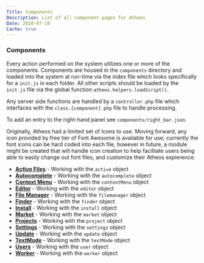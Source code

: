 ```yaml
---
Title: Components
Description: List of all component pages for Atheos
Date: 2020-07-10
Cache: true
---
```

### Components

Every action performed on the system utilizes one or more of the components. Components are housed in the `components` directory and loaded into the system at run-time via the index file which looks specifically for a `init.js` in each folder. All other scripts should be loaded by the `init.js` file via the global function `atheos.helpers.loadScript()`.

Any server side functions are handled by a `controller.php` file which interfaces with the `class.{component}.php` file to handle processing.

To add an entry to the right-hand panel see `components/right_bar.json`.

Originally, Atheos had a limited set of Icons to use. Moving forward, any icon provided by free tier of Font Awesome is available for use; currently the font icons can be hard coded into each file, however in future, a module might be created that will handle icon creation to help facilliate users being able to easily change out font files, and customize their Atheos expierence.

* **[Active Files](/docs/api/components/active)** - Working with the `active` object
* **[Autocomplete](/docs/api/components/autocomplete)** - Working with the `autocomplete` object
* **[Context Menu](/docs/api/components/contextMenu)** - Working with the `contextMenu` object
* **[Editor](/docs/api/components/editor)** - Working with the `editor` object
* **[File Manager](/docs/api/components/filemanager)** - Working with the `filemanager` object
* **[Finder](/docs/api/components/finder)** - Working with the `finder` object 
* **[Install](/docs/api/components/install)** - Working with the `install` object 
* **[Market](/docs/api/components/market)** - Working with the `market` object 
* **[Projects](/docs/api/components/project)** - Working with the `project` object
* **[Settings](/docs/api/components/settings)** - Working with the `settings` object 
* **[Update](/docs/api/components/update)** - Working with the `update` object 
* **[TextMode](/docs/api/components/textmode)** - Working with the `textMode` object
* **[Users](/docs/api/components/user)** - Working with the `user` object
* **[Worker](/docs/api/components/worker)** - Working with the `worker` object 
